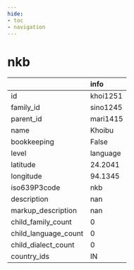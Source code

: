 ```yaml
---
hide:
- toc
- navigation
---
```

# nkb
|                      | info     |
|:---------------------|:---------|
| id                   | khoi1251 |
| family_id            | sino1245 |
| parent_id            | mari1415 |
| name                 | Khoibu   |
| bookkeeping          | False    |
| level                | language |
| latitude             | 24.2041  |
| longitude            | 94.1345  |
| iso639P3code         | nkb      |
| description          | nan      |
| markup_description   | nan      |
| child_family_count   | 0        |
| child_language_count | 0        |
| child_dialect_count  | 0        |
| country_ids          | IN       |